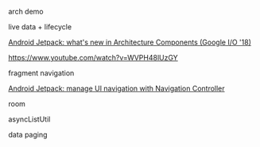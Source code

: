 
arch demo

live data + lifecycle

[Android Jetpack: what's new in Architecture Components (Google I/O '18)](https://www.youtube.com/watch?v=pErTyQpA390)

https://www.youtube.com/watch?v=WVPH48lUzGY

fragment navigation

[Android Jetpack: manage UI navigation with Navigation Controller](https://www.youtube.com/watch?v=8GCXtCjtg40)

room

asyncListUtil

data paging